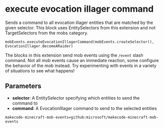 # execute evocation illager command

Sends a command to all evocation illager entities that are matched by the given selector. This
block uses EntitySelectors from this extension and not TargetSelectors from the mobs
category.

```sig
mobEvents.executeEvocationIllagerCommand(mobEvents.createSelector(), EvocationIllager.BecomeARaider)
```

The blocks in this extension send mob events using the `/event` slash command. Not all mob
events cause an immediate reaction, some configure the behavior of the mob instead. Try
experimenting with events in a variety of situations to see what happens!

## Parameters

* **selector**: A EntitySelector specifying which entities to send the command to
* **command**: A EvocationIllager command to send to the selected entities

```package
makecode-minecraft-mob-events=github:microsoft/makecode-minecraft-mob-events
```
